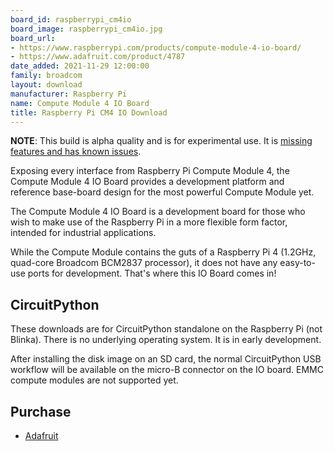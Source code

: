 ```yaml
---
board_id: raspberrypi_cm4io
board_image: raspberrypi_cm4io.jpg
board_url:
- https://www.raspberrypi.com/products/compute-module-4-io-board/
- https://www.adafruit.com/product/4787
date_added: 2021-11-29 12:00:00
family: broadcom
layout: download
manufacturer: Raspberry Pi
name: Compute Module 4 IO Board
title: Raspberry Pi CM4 IO Download
---
```


**NOTE**: This build is alpha quality and is for experimental use. It is [missing features and has known issues](https://github.com/adafruit/circuitpython/labels/broadcom).

Exposing every interface from Raspberry Pi Compute Module 4, the Compute Module 4 IO Board provides a development platform and reference base-board design for the most powerful Compute Module yet.

The Compute Module 4 IO Board is a development board for those who wish to make use of the Raspberry Pi in a more flexible form factor, intended for industrial applications.

While the Compute Module contains the guts of a Raspberry Pi 4 (1.2GHz, quad-core Broadcom BCM2837 processor), it does not have any easy-to-use ports for development. That's where this IO Board comes in!

## CircuitPython

These downloads are for CircuitPython standalone on the Raspberry Pi (not Blinka). There is no underlying operating system. It is in early development.

After installing the disk image on an SD card, the normal CircuitPython USB workflow will be available on the micro-B connector on the IO board. EMMC compute modules are not supported yet.

## Purchase
* [Adafruit](https://www.adafruit.com/product/4787)
